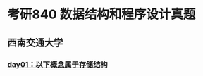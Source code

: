 # 考研840 数据结构和程序设计真题
## 西南交通大学


### [day01：以下概念属于存储结构](https://github.com/WangYeWei/postgraduate-840/issues/1)